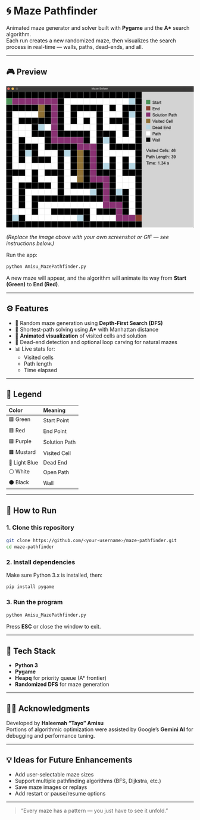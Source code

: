 # 🌀 Maze Pathfinder

Animated maze generator and solver built with **Pygame** and the **A\*** search algorithm.  
Each run creates a new randomized maze, then visualizes the search process in real-time — walls, paths, dead-ends, and all.

---

## 🎮 Preview
![Maze Pathfinder Preview](assets/preview.png)

*(Replace the image above with your own screenshot or GIF — see instructions below.)*

Run the app:
```bash
python Amisu_MazePathfinder.py
```
A new maze will appear, and the algorithm will animate its way from **Start (Green)** to **End (Red)**.

---

## ⚙️ Features
- 🧩 Random maze generation using **Depth-First Search (DFS)**
- 🚦 Shortest-path solving using **A\*** with Manhattan distance
- 🌈 **Animated visualization** of visited cells and solution
- 🧠 Dead-end detection and optional loop carving for natural mazes
- 📊 Live stats for:
  - Visited cells  
  - Path length  
  - Time elapsed

---

## 🧠 Legend

| Color | Meaning |
|:------|:--------|
| 🟩 Green | Start Point |
| 🟥 Red | End Point |
| 🟪 Purple | Solution Path |
| 🟫 Mustard | Visited Cell |
| 🩵 Light Blue | Dead End |
| ⚪ White | Open Path |
| ⚫ Black | Wall |

---

## 🚀 How to Run

### 1. Clone this repository
```bash
git clone https://github.com/<your-username>/maze-pathfinder.git
cd maze-pathfinder
```

### 2. Install dependencies
Make sure Python 3.x is installed, then:
```bash
pip install pygame
```

### 3. Run the program
```bash
python Amisu_MazePathfinder.py
```

Press **ESC** or close the window to exit.

---

## 🧩 Tech Stack
- **Python 3**
- **Pygame**
- **Heapq** for priority queue (A\* frontier)
- **Randomized DFS** for maze generation

---

## 🧑‍💻 Acknowledgments
Developed by **Haleemah “Tayo” Amisu**  
Portions of algorithmic optimization were assisted by Google’s **Gemini AI** for debugging and performance tuning.

---

## 💡 Ideas for Future Enhancements
- Add user-selectable maze sizes  
- Support multiple pathfinding algorithms (BFS, Dijkstra, etc.)  
- Save maze images or replays  
- Add restart or pause/resume options  

---

> “Every maze has a pattern — you just have to see it unfold.”
